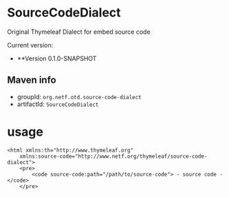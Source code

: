 # SourceCodeDialect
Original Thymeleaf Dialect for embed source code

Current version: 

 * **Version 0.1.0-SNAPSHOT

Maven info
----------

  *   groupId: `org.netf.otd.source-code-dialect`   
  *   artifactId: `SourceCodeDialect`
  
# usage
```html:sample
<html xmlns:th="http://www.thymeleaf.org"  
	xmlns:source-code="http://www.netf.org/thymeleaf/source-code-dialect">
	<pre>
		<code source-code:path="/path/to/source-code"> - source code - </code>
	</pre>
```
